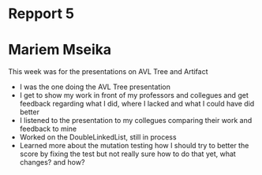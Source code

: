 # Repport 5 
# Mariem Mseika
 This week was for the presentations on AVL Tree and Artifact
 * I was the one doing the AVL Tree presentation
 * I get to show my work in front of my professors and collegues and get feedback regarding what I did, where I lacked and what I could have did better
 * I listened to the presentation to my collegues comparing their work and feedback to mine
 * Worked on the DoubleLinkedList, still in process
 * Learned more about the mutation testing how I should try to better the score by fixing the test but not really sure how to do that yet, what changes? and how? 
 

